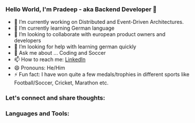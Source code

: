 ### Hello World, I'm Pradeep - aka Backend Developer 👋

- 🔭 I’m currently working on Distributed and Event-Driven Architectures.
- 🌱 I’m currently learning German language
- 👯 I’m looking to collaborate with european product owners and developers
- 🤔 I’m looking for help with learning german quickly
- 💬 Ask me about ... Coding and Soccer
- 📫 How to reach me: [LinkedIn](https://www.linkedin.com/in/pradeep-bhosale-92b3b299/)
- 😄 Pronouns: He/Him
- ⚡ Fun fact: I have won quite a few medals/trophies in different sports like Football/Soccer, Cricket, Marathon etc.


### Let's connect and share thoughts:


### Languages and Tools:

